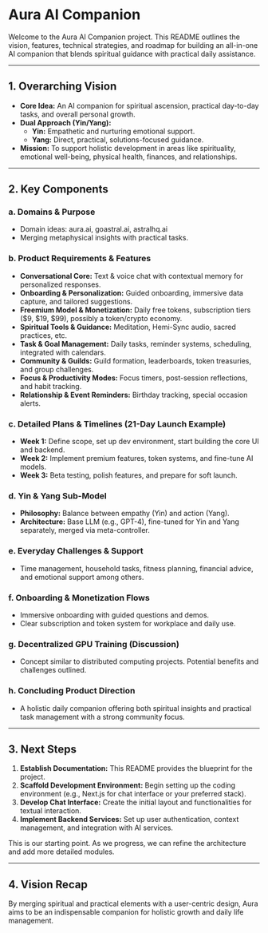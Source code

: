 # Aura AI Companion

Welcome to the Aura AI Companion project. This README outlines the vision, features, technical strategies, and roadmap for building an all-in-one AI companion that blends spiritual guidance with practical daily assistance.

---

## 1. Overarching Vision

- **Core Idea:** An AI companion for spiritual ascension, practical day-to-day tasks, and overall personal growth.
- **Dual Approach (Yin/Yang):**
  - **Yin:** Empathetic and nurturing emotional support.
  - **Yang:** Direct, practical, solutions-focused guidance.
- **Mission:** To support holistic development in areas like spirituality, emotional well-being, physical health, finances, and relationships.

---

## 2. Key Components

### a. Domains & Purpose
- Domain ideas: aura.ai, goastral.ai, astralhq.ai
- Merging metaphysical insights with practical tasks.

### b. Product Requirements & Features
- **Conversational Core:** Text & voice chat with contextual memory for personalized responses.
- **Onboarding & Personalization:** Guided onboarding, immersive data capture, and tailored suggestions.
- **Freemium Model & Monetization:** Daily free tokens, subscription tiers ($9, $19, $99), possibly a token/crypto economy.
- **Spiritual Tools & Guidance:** Meditation, Hemi-Sync audio, sacred practices, etc.
- **Task & Goal Management:** Daily tasks, reminder systems, scheduling, integrated with calendars.
- **Community & Guilds:** Guild formation, leaderboards, token treasuries, and group challenges.
- **Focus & Productivity Modes:** Focus timers, post-session reflections, and habit tracking.
- **Relationship & Event Reminders:** Birthday tracking, special occasion alerts.

### c. Detailed Plans & Timelines (21-Day Launch Example)
- **Week 1:** Define scope, set up dev environment, start building the core UI and backend.
- **Week 2:** Implement premium features, token systems, and fine-tune AI models.
- **Week 3:** Beta testing, polish features, and prepare for soft launch.

### d. Yin & Yang Sub-Model
- **Philosophy:** Balance between empathy (Yin) and action (Yang).
- **Architecture:** Base LLM (e.g., GPT-4), fine-tuned for Yin and Yang separately, merged via meta-controller.

### e. Everyday Challenges & Support
- Time management, household tasks, fitness planning, financial advice, and emotional support among others.

### f. Onboarding & Monetization Flows
- Immersive onboarding with guided questions and demos.
- Clear subscription and token system for workplace and daily use.

### g. Decentralized GPU Training (Discussion)
- Concept similar to distributed computing projects. Potential benefits and challenges outlined.

### h. Concluding Product Direction
- A holistic daily companion offering both spiritual insights and practical task management with a strong community focus.

---

## 3. Next Steps

1. **Establish Documentation:** This README provides the blueprint for the project.
2. **Scaffold Development Environment:** Begin setting up the coding environment (e.g., Next.js for chat interface or your preferred stack).
3. **Develop Chat Interface:** Create the initial layout and functionalities for textual interaction.
4. **Implement Backend Services:** Set up user authentication, context management, and integration with AI services.

This is our starting point. As we progress, we can refine the architecture and add more detailed modules.

---

## 4. Vision Recap

By merging spiritual and practical elements with a user-centric design, Aura aims to be an indispensable companion for holistic growth and daily life management.
